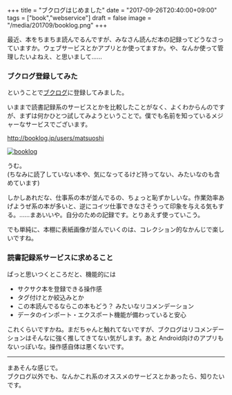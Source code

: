 +++
title = "ブクログはじめました"
date = "2017-09-26T20:40:00+09:00"
tags = ["book","webservice"]
draft = false
image = "/media/201709/booklog.png"
+++

最近、本をちまちま読んでるんですが、みなさん読んだ本の記録ってどうなさっていますか。ウェブサービスとかアプリとか使ってますか。や、なんか使って管理したいよねえ、と思いまして……

### ブクログ登録してみた

ということで[ブクログ](http://booklog.jp/)に登録してみました。

いままで読書記録系のサービスとかを比較したことがなく、よくわからんのですが、まずは何かひとつ試してみようということで。僕でも名前を知っているメジャーなサービスでございます。

<http://booklog.jp/users/matsuoshi>

[![booklog](/media/201709/booklog.png)](http://booklog.jp/users/matsuoshi)

うむ。  
(ちなみに読了していない本や、気になってるけど持ってない、みたいなのも含めています)

しかしあれだな、仕事系の本が並んでるの、ちょっと恥ずかしいな。作業効率あげようぜ系の本が多いと、逆にコイツ仕事できなさそうって印象を与える気もする。……まあいいや。自分のための記録です。とりあえず使っていこう。

でも単純に、本棚に表紙画像が並んでいくのは、コレクション的なかんじで楽しいですね。

### 読書記録系サービスに求めること

ぱっと思いつくところだと、機能的には

- サクサク本を登録できる操作感
- タグ付けとか絞込みとか
- この本読んでるならこの本もどう？ みたいなリコメンデーション
- データのインポート・エクスポート機能が備わっていると安心

これくらいですかね。まだちゃんと触れてないですが、ブクログはリコメンデーションはそんなに強く推してきてない気がします。あと Android向けのアプリもないっぽいな。操作感自体は悪くないです。

---

まあそんな感じで。  
ブクログ以外でも、なんかこれ系のオススメのサービスとかあったら、知りたいです。
